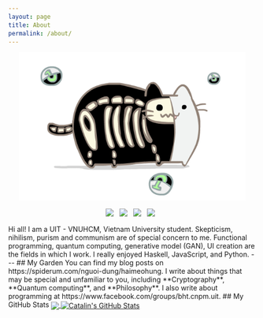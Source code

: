 ```yaml
---
layout: page
title: About
permalink: /about/
---
```


<p align="center">
  <img width="460" height="300" src="https://github.com/vutuanhai237/vutuanhai237/blob/main/cat.gif">
</p>

<p align='center'>
<a href="https://www.linkedin.com/in/vutuanhai237"><img height="30" src="https://www.google.com/url?sa=i&url=https%3A%2F%2Ficons-for-free.com%2Flinked%2Blinkedin%2Blogo%2Bsocial%2Bicon-1320191784782940875%2F&psig=AOvVaw3vqi584DVKkFtHISINa7qf&ust=1615511861378000&source=images&cd=vfe&ved=0CAIQjRxqFwoTCKiGmOiIp-8CFQAAAAAdAAAAABAO"></a>&nbsp;&nbsp;
<a href="https://www.facebook.com/vutuanhai237"><img height="30" src="https://www.google.com/url?sa=i&url=https%3A%2F%2Fvi.wikipedia.org%2Fwiki%2FT%25E1%25BA%25ADp_tin%3AFacebook_Logo_(2019).png&psig=AOvVaw2kBrSCnfuyrA9KoCNboNpG&ust=1615511884588000&source=images&cd=vfe&ved=0CAIQjRxqFwoTCPCcu_OIp-8CFQAAAAAdAAAAABAD"></a>&nbsp;&nbsp;
<a href="https://spiderum.com/nguoi-dung/haimeohung"><img height="30" src="https://www.google.com/url?sa=i&url=https%3A%2F%2Fapptopia.com%2Fgoogle-play%2Fapp%2Fcom.spiderum.spiderum%2Fabout&psig=AOvVaw2kbrUPCKQkp6a8L6z3bNY7&ust=1615511909470000&source=images&cd=vfe&ved=0CAIQjRxqFwoTCPCcl_-Ip-8CFQAAAAAdAAAAABAD"></a>&nbsp;&nbsp;
<a href="https://www.youtube.com/c/V%C5%A9Tu%E1%BA%A5nH%E1%BA%A3i"><img height="30" src="https://www.google.com/url?sa=i&url=https%3A%2F%2Flogos-world.net%2Fyoutube-logo%2F&psig=AOvVaw3W3yD_e1h27a43vs6a5dWM&ust=1615511924495000&source=images&cd=vfe&ved=0CAIQjRxqFwoTCIi0y4aJp-8CFQAAAAAdAAAAABBF"></a>&nbsp;&nbsp;
</p>
Hi all!
I am a UIT - VNUHCM, Vietnam University student. Skepticism, nihilism, purism and communism are of special concern to me. Functional programming, quantum computing, generative model (GAN), UI creation are the fields in which I work. I really enjoyed Haskell, JavaScript, and Python.
---
## My Garden
You can find my blog posts on https://spiderum.com/nguoi-dung/haimeohung. I write about things that may be special and unfamiliar to you, including **Cryptography**, **Quantum computing**, and **Philosophy**. I also write about programming at https://www.facebook.com/groups/bht.cnpm.uit.
## My GitHub Stats
<a href="https://github.com/vutuanhai237/vutuanhai237">
  <img align="center" src="https://github-readme-stats.vercel.app/api/top-langs/?username=vutuanhai237&hide=java,html&title_color=ffffff&text_color=c9cacc&icon_color=2bbc8a&bg_color=1d1f21" />
</a>
<a href="https://github.com/vutuanhai237/vutuanhai237">
  <img align="center" src="https://github-readme-stats.vercel.app/api?username=vutuanhai237&show_icons=true&line_height=27&count_private=true&title_color=ffffff&text_color=c9cacc&icon_color=2bbc8a&bg_color=1d1f21" alt="Catalin's GitHub Stats" />
</a>
